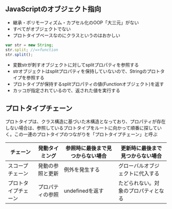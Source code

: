 

## JavaScriptのオブジェクト指向

- 継承・ポリモーフィズム・カプセル化のOOP「大三元」がない
- すべてがオブジェクトでない
- プロトタイプベースなのにクラスというのはおかしい

```javascript
var str = new String;
str.split; //=>function
str.split();
```

- 変数strが刺すオブジェクトに対してsplitプロパティを参照する
- strオブジェクトはsplitプロパティを保持していないので、Stringのプロトタイプを参照する
- プロトタイプが保持するsplitプロパティの値(Functionオブジェクト)を返す
- カッコが指定されているので、返された値を実行する

## プロトタイプチェーン

プロトタイプは、クラス構造に基づいた木構造となっており、プロパティが存在しない場合は、参照しているプロトタイプをルートに向かって順番に探していく。この一連のプロトタイプのつながりを「プロトタイプチェーン」と呼ぶ

|チェーン|発動タイミング|参照時に最後まで見つからない場合|更新時に最後まで見つからない場合|
|-------|-----------|---------------------------|---------------------------|
|スコープチェーン|発動の参照と更新|例外を発生する|グローバルオブジェクトに代入する|
|プロトタイプチェーン|プロパティの参照|undefinedを返す|たどられない。対象のプロパティとなる|
